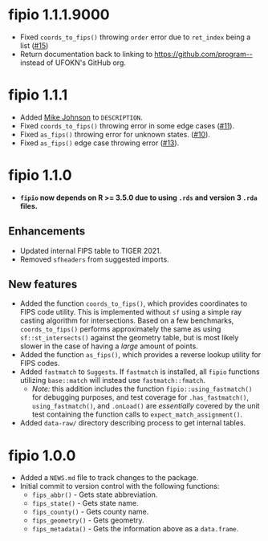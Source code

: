 # fipio 1.1.1.9000

- Fixed `coords_to_fips()` throwing `order` error due to `ret_index` being a list ([#15](https://github.com/program--/fipio/issues/15))
- Return documentation back to linking to https://github.com/program-- instead of UFOKN's GitHub org.

# fipio 1.1.1

- Added [Mike Johnson](https://github.com/mikejohnson51) to `DESCRIPTION`.
- Fixed `coords_to_fips()` throwing error in some edge cases ([#11](https://github.com/program--/fipio/issues/11)).
- Fixed `as_fips()` throwing error for unknown states. ([#10](https://github.com/program--/fipio/issues/10)).
- Fixed `as_fips()` edge case throwing error ([#13](https://github.com/program--/fipio/pull/13)).

# fipio 1.1.0

* **`fipio` now depends on R >= 3.5.0 due to using `.rds` and version 3 `.rda` files.**

## Enhancements
* Updated internal FIPS table to TIGER 2021.
* Removed `sfheaders` from suggested imports.

## New features
* Added the function `coords_to_fips()`, which provides coordinates to FIPS code utility. This is implemented without `sf` using a simple ray casting algorithm for intersections. Based on a few benchmarks, `coords_to_fips()` performs approximately the same as using `sf::st_intersects()`  against the geometry table, but is most likely slower in the case of having a *large* amount of points.
* Added the function `as_fips()`, which provides a reverse lookup utility for FIPS codes.
* Added `fastmatch` to `Suggests`. If `fastmatch` is installed, all `fipio` functions utilizing `base::match` will instead use `fastmatch::fmatch`.
    - *Note:* this addition includes the function `fipio::using_fastmatch()` for debugging purposes, and test coverage for `.has_fastmatch()`, `using_fastmatch()`, and `.onLoad()` are *essentially* covered by the unit test containing the function calls to `expect_match_assignment()`.
* Added `data-raw/` directory describing process to get internal tables.


# fipio 1.0.0

* Added a `NEWS.md` file to track changes to the package.
* Initial commit to version control with the following functions:
    - `fips_abbr()` - Gets state abbreviation.
    - `fips_state()` - Gets state name.
    - `fips_county()` - Gets county name.
    - `fips_geometry()` - Gets geometry.
    - `fips_metadata()` - Gets the information above as a `data.frame`.
